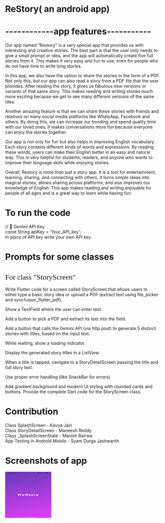 # ReStory( an android app) 
#  ------------app features-----------
Our app named “Restory” is a very special app that provides us with interesting and creative stories. The best part is that the user only needs to give a small prompt or idea, and the app will automatically create five full stories from it. This makes it very easy and fun to use, even for people who do not have time to write long stories.

In this app, we also have the option to share the stories in the form of a PDF. Not only this, but our app can also read a story from a PDF file that the user provides. After reading the story, it gives us fabulous new versions or variants of that same story. This makes reading and writing stories much more exciting because we get to see many different versions of the same idea.

Another amazing feature is that we can share these stories with friends and relatives on many social media platforms like WhatsApp, Facebook and others. By doing this, we can increase our bonding and spend quality time with our loved ones. It makes conversations more fun because everyone can enjoy the stories together.

Our app is not only for fun but also helps in improving English vocabulary. Each story contains different kinds of words and expressions. By reading these words, users can make their English better in an easy and natural way. This is very helpful for students, readers, and anyone who wants to improve their language skills while enjoying stories.

Overall, Restory is more than just a story app. It is a tool for entertainment, learning, sharing, and connecting with others. It turns simple ideas into magical stories, allows sharing across platforms, and also improves our knowledge of English. This app makes reading and writing enjoyable for people of all ages and is a great way to learn while having fun.

# To run the code
// 🔑 Gemini API Key <br>
const String apiKey = 'Your_API_key';<br>
In place of API key write your own API key.


# Prompts for some classes
<br>
<span style="font-family:Verdana; font-size:24px;">For class "StoryScreen"</span>
<br>
<br>
Write Flutter code for a screen called StoryScreen that allows users to either type a basic story idea or upload a PDF (extract text using file_picker and syncfusion_flutter_pdf).

Show a TextField where the user can enter text.

Add a button to pick a PDF and extract its text into the field.

Add a button that calls the Gemini API (via http.post) to generate 5 distinct stories with titles, based on the input text.

While waiting, show a loading indicator.

Display the generated story titles in a ListView.

When a title is tapped, navigate to a StoryDetailScreen passing the title and full story text.

Use proper error handling (like SnackBar for errors).

Add gradient background and modern UI styling with rounded cards and buttons.
Provide the complete Dart code for the StoryScreen class.

# Contribution
 Class SplashScreen - Kavya Jain <br>
 Class StoryDetailScreen - Maneesh Reddy <br>
 Class _SplashScreenState - Manish Bairwa <br>
 App Testing in Android Mobile - Syam Durga Jashwanth
 
# Screenshots of app

<img src="images/IMG-20250905-WA0013.jpg" alt="IMG-20250905-WA0013" width="150" height="150">





